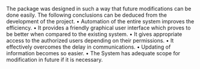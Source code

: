 The package was designed in such a way that future modifications can be done easily. The following conclusions can be deduced from the development of the project.
• Automation of the entire system improves the efficiency.
• It provides a friendly graphical user interface which proves to be better when compared to the existing system.
• It gives appropriate access to the authorized users depending on their permissions.
• It effectively overcomes the delay in communications.
• Updating of information becomes so easier.
• The System has adequate scope for modification in future if it is necessary.
